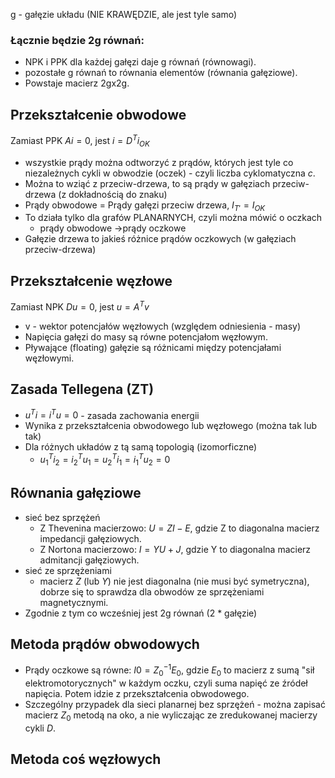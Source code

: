 g - gałęzie układu (NIE KRAWĘDZIE, ale jest tyle samo)

### Łącznie będzie 2g równań:
- NPK i PPK dla każdej gałęzi daje g równań (równowagi).
- pozostałe g równań to równania elementów (równania gałęziowe).
- Powstaje macierz 2gx2g.


## Przekształcenie obwodowe
Zamiast PPK $Ai = 0$, jest $i = D^{T}i_{OK}$
- wszystkie prądy można odtworzyć z prądów, których jest tyle co niezależnych cykli w obwodzie (oczek) - czyli liczba cyklomatyczna $c$. 
- Można to wziąć z przeciw-drzewa, to są prądy w gałęziach przeciw-drzewa (z dokładnością do znaku)
- Prądy obwodowe = Prądy gałęzi przeciw drzewa, $I_{T'} = I_{OK}$
- To działa tylko dla grafów PLANARNYCH, czyli można mówić o oczkach 
	- prądy obwodowe ->prądy oczkowe
- Gałęzie drzewa to jakieś różnice prądów oczkowych (w gałęziach przeciw-drzewa)

## Przekształcenie węzłowe
Zamiast NPK $D u = 0$, jest $u = A^{T}v$
- v - wektor potencjałów węzłowych (względem odniesienia - masy)
- Napięcia gałęzi do masy są równe potencjałom węzłowym.
- Pływające (floating) gałęzie są różnicami między potencjałami węzłowymi.

## Zasada Tellegena (ZT)
- $u^{T}i = i^{T}u = 0$ - zasada zachowania energii
- Wynika z przekształcenia obwodowego lub węzłowego (można tak lub tak)
- Dla różnych układów z tą samą topologią (izomorficzne)
	- $u_{1}^{T}i_{2} = i_{2}^{T}u_{1} = u_{2}^{T}i_{1} = i_{1}^{T}u_{2} = 0$

## Równania gałęziowe
- sieć bez sprzężeń
	- Z Thevenina macierzowo: $U = ZI - E$, gdzie Z to diagonalna macierz impedancji gałęziowych.
	- Z Nortona macierzowo: $I = YU + J$, gdzie Y to diagonalna macierz admitancji gałęziowych.
- sieć ze sprzężeniami
	- macierz $Z$ (lub $Y$) nie jest diagonalna (nie musi być symetryczna), dobrze się to sprawdza dla obwodów ze sprzężeniami magnetycznymi.
- Zgodnie z tym co wcześniej jest 2g równań (2 * gałęzie)

## Metoda prądów obwodowych
- Prądy oczkowe są równe: $I{0} = Z_{0}^{-1}E_{0}$, gdzie $E_{0}$ to macierz z sumą "sił elektromotorycznych" w każdym oczku, czyli suma napięć ze źródeł napięcia. Potem idzie z przekształcenia obwodowego.
-  Szczególny przypadek dla sieci planarnej bez sprzężeń - można zapisać macierz $Z_{0}$ metodą na oko, a nie wyliczając ze zredukowanej macierzy cykli $D$. 
## Metoda coś węzłowych
